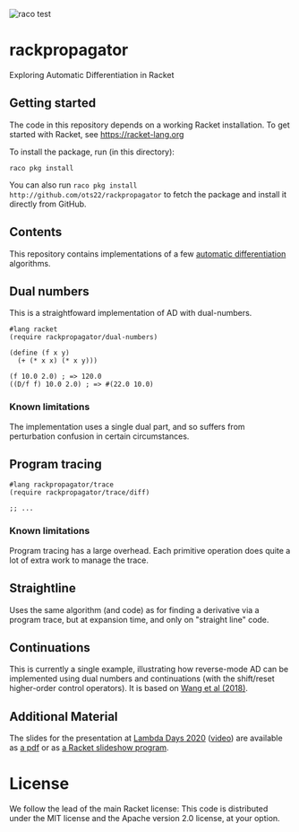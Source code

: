 ![raco test](https://github.com/ots22/rackpropagator/workflows/raco%20test/badge.svg)

# rackpropagator
Exploring Automatic Differentiation in Racket

## Getting started

The code in this repository depends on a working Racket installation.
To get started with Racket, see https://racket-lang.org

To install the package, run (in this directory):

`raco pkg install`

You can also run
`raco pkg install http://github.com/ots22/rackpropagator`
to fetch the package and install it directly from GitHub.

## Contents

This repository contains implementations of a few [automatic
differentiation](https://en.wikipedia.org/wiki/Automatic_differentiation)
algorithms.

## Dual numbers

This is a straightfoward implementation of AD with dual-numbers.

```racket
#lang racket
(require rackpropagator/dual-numbers)

(define (f x y)
  (+ (* x x) (* x y)))

(f 10.0 2.0) ; => 120.0
((D/f f) 10.0 2.0) ; => #(22.0 10.0)
```

### Known limitations
The implementation uses a single dual part, and so suffers from
perturbation confusion in certain circumstances.


## Program tracing

```racket
#lang rackpropagator/trace
(require rackpropagator/trace/diff)

;; ...
```

### Known limitations

Program tracing has a large overhead. Each primitive operation does
quite a lot of extra work to manage the trace.

## Straightline

Uses the same algorithm (and code) as for finding a derivative via a
program trace, but at expansion time, and only on "straight line"
code.

## Continuations

This is currently a single example, illustrating how reverse-mode AD
can be implemented using dual numbers and continuations (with the
shift/reset higher-order control operators).  It is based on [Wang et
al (2018)](https://arxiv.org/abs/1803.10228).


## Additional Material

The slides for the presentation at
[Lambda Days 2020](https://www.lambdadays.org/lambdadays2020) ([video](https://youtu.be/treqJHnl7lY))
are available as
[a pdf](https://github.com/ots22/rackpropagator/tree/master/talk/slides-lambda-days.pdf)
or as
[a Racket slideshow program](https://github.com/ots22/rackpropagator/tree/master/talk/slides-lambda-days.rkt).

# License

We follow the lead of the main Racket license:
This code is distributed under the MIT license and the Apache version 2.0 license, at your option. 
